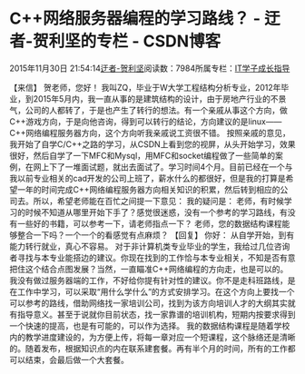 
# C++网络服务器编程的学习路线？ - 迂者-贺利坚的专栏 - CSDN博客

2015年11月30日 21:54:14[迂者-贺利坚](https://me.csdn.net/sxhelijian)阅读数：7984所属专栏：[IT学子成长指导](https://blog.csdn.net/column/details/itstudy.html)



【来信】
贺老师，您好！
我叫ZQ，毕业于W大学工程结构分析专业，2012年毕业，到2015年5月内，我一直从事的是建筑结构的设计，由于房地产行业的不景气，公司的人都转了，于是也产生了转行的想法。有一个亲戚从事这个方向，做C++游戏方向，于是向他咨询，得到可以转行的结论，方向建议的是linux——C++网络编程服务器方向，这个方向听我亲戚说工资很不错。
按照亲戚的意见，我开始了自学C/C++之路的学习，从CSDN上看到您的视屏，从头开始学习，效果很好，然后自学了一下MFC和Mysql，用MFC和socket编程做了一些简单的案例，在网上下了一堆面试题，就出去面试了。学习时间4个月。目前已经在一个与我以前专业相关的cad开发的公司上班了，薪水什么的都很好，但是我的打算是希望一年的时间完成C++网络编程服务器方向相关知识的积累，然后转到相应的公司去。所以，希望老师能在百忙之间提一下意见：
我的疑问是：
老师，有时候学习的时候不知道从哪里开始下手了？感觉很迷惑，没有一个参考的学习路线，有没有一些好的书籍，可以参考一下，请老师指点一下？
老师，您的数据结构课程能够整合一下吗？一个一个的看感觉有点麻烦？
【回复】
你好：
从自学开始，到有能力转行就业，真心不容易。
对于非计算机类专业毕业的学生，我给过几位咨询者寻找与本专业能搭边的建议。你现在找到的工作恰与本专业相关，不知是否有意把住这个结合点图发展？当然，一直瞄准C++网络编程的方向走，也是可以的。
我没有做过服务器端的工作，不好给你提有针对性的建议。你不是走科班路线，是在工作中学习，可以采取“用什么学什么”的方式安排学习。在这个方向上要找一个可以参考的路线，借助网络找一家培训公司，找到为该方向培训人才的大纲其实就有指导意义。甚至于说就你目前状态，找一家靠谱的培训机构，短期内按要求得到一个快速的提高，也是有可能的，可以作为选择。
我的数据结构课程是随着学校内的教学进度建设的，为方便上传，将每一章对应一个短课程，这个脉络还是清晰的。随着发布，根据知识点的内在联系建套餐。再有半个月的时间，所有的工作都可以结束，会最后做一个大套餐。


